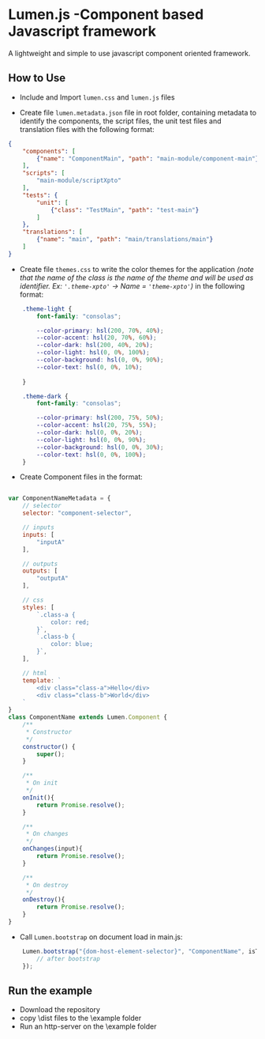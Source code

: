 # Lumen.js -Component based Javascript framework #

A lightweight and simple to use javascript component oriented framework.

## How to Use ###

* Include and Import `lumen.css` and `lumen.js` files

* Create file `lumen.metadata.json` file in root folder, containing metadata to identify the components, the script files, the unit test files and translation files with the following format:
```json
{
    "components": [
        {"name": "ComponentMain", "path": "main-module/component-main"}
    ],
    "scripts": [
        "main-module/scriptXpto"
    ],
    "tests": {
        "unit": [
            {"class": "TestMain", "path": "test-main"}
        ]
    },
    "translations": [
        {"name": "main", "path": "main/translations/main"}
    ]
}
```

* Create  file `themes.css` to write the color themes for the application _(note that the name of the class is the name of the theme and will be used as identifier. Ex: `'.theme-xpto'` -> Name = `'theme-xpto'`)_ in the following format:

```css
    .theme-light {
        font-family: "consolas";

        --color-primary: hsl(200, 70%, 40%);
        --color-accent: hsl(20, 70%, 60%); 
        --color-dark: hsl(200, 40%, 20%); 
        --color-light: hsl(0, 0%, 100%);
        --color-background: hsl(0, 0%, 90%);
        --color-text: hsl(0, 0%, 10%);
        
    }

    .theme-dark {
        font-family: "consolas";

        --color-primary: hsl(200, 75%, 50%);
        --color-accent: hsl(20, 75%, 55%); 
        --color-dark: hsl(0, 0%, 20%); 
        --color-light: hsl(0, 0%, 90%);
        --color-background: hsl(0, 0%, 30%);
        --color-text: hsl(0, 0%, 100%);
    }
```

* Create Component files in the format:
``` javascript

var ComponentNameMetadata = {
    // selector
    selector: "component-selector",

    // inputs
    inputs: [
        "inputA"
    ],

    // outputs
    outputs: [
        "outputA"
    ],

    // css
    styles: [
        `.class-a {
            color: red;
        }`,
        `.class-b {
            color: blue;
        }`,
    ],

    // html
    template: `
        <div class="class-a">Hello</div>
        <div class="class-b">World</div>
    `
}
class ComponentName extends Lumen.Component {
    /**
     * Constructor
     */
    constructor() {
        super();
    }

    /**
     * On init
     */
    onInit(){
        return Promise.resolve();
    }

    /**
     * On changes
     */
    onChanges(input){
        return Promise.resolve();
    }

    /**
     * On destroy
     */
    onDestroy(){
        return Promise.resolve();
    }
}
```

* Call `Lumen.bootstrap` on document load in main.js:

```javascript
    Lumen.bootstrap("{dom-host-element-selector}", "ComponentName", isToLoadUnitTests /* boolean */).then(() => {
        // after bootstrap
    });
```

## Run the example ##

* Download the repository
* copy \dist files to the \example folder
* Run an http-server on the \example folder